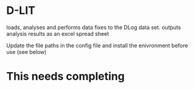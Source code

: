 # D-LIT
loads, analyses and performs data fixes to the DLog data set.
outputs analysis results as an excel spread sheet

Update the file paths in the config file and install the enivronment before use (see below)

# This needs completing
